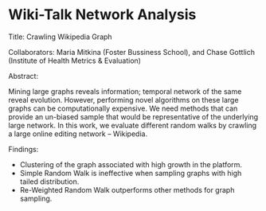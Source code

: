 # Wiki-Talk Network Analysis

Title: Crawling Wikipedia Graph

Collaborators: Maria Mitkina (Foster Bussiness School), and Chase Gottlich (Institute of Health Metrics & Evaluation)

Abstract:

Mining large graphs reveals information; temporal network of the same reveal evolution. However, performing novel algorithms on these large graphs can be computationally expensive. We need methods that can provide an un-biased sample that would be representative of the underlying large network. In this work, we evaluate different random walks by crawling a large online editing network – Wikipedia. 

Findings: 

- Clustering of the graph associated with high growth in the platform.
- Simple Random Walk is ineffective when sampling graphs with high tailed distribution.
- Re-Weighted Random Walk outperforms other methods for graph sampling.
